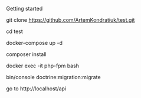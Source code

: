Getting started

git clone https://github.com/ArtemKondratiuk/test.git

cd test

docker-compose up -d

composer install

docker exec -it php-fpm bash

bin/console doctrine:migration:migrate

go to http://localhost/api

